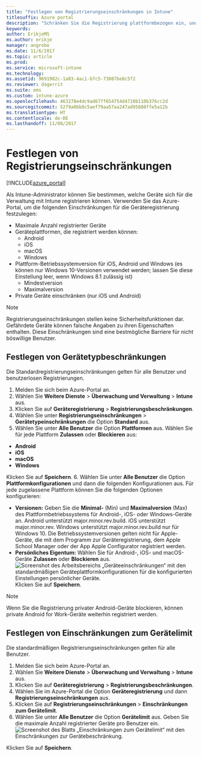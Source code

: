 ```yaml
---
title: "Festlegen von Registrierungseinschränkungen in Intune"
titlesuffix: Azure portal
description: "Schränken Sie die Registrierung plattformbezogen ein, und legen Sie in Intune einen Grenzwert für die Geräteregistrierung fest. \""
keywords: 
author: ErikjeMS
ms.author: erikje
manager: angrobe
ms.date: 11/6/2017
ms.topic: article
ms.prod: 
ms.service: microsoft-intune
ms.technology: 
ms.assetid: 9691982c-1a03-4ac1-b7c5-73087be8c5f2
ms.reviewer: dagerrit
ms.suite: ems
ms.custom: intune-azure
ms.openlocfilehash: 463278e4dc9ad677f654754d4710b110b376cc2d
ms.sourcegitcommit: 5279a0bb8c5aef79aa57aa247ad95888ffe5a12b
ms.translationtype: HT
ms.contentlocale: de-DE
ms.lasthandoff: 11/08/2017
---
```

# <a name="set-enrollment-restrictions"></a>Festlegen von Registrierungseinschränkungen

[!INCLUDE[azure_portal](./includes/azure_portal.md)]

Als Intune-Administrator können Sie bestimmen, welche Geräte sich für die Verwaltung mit Intune registrieren können. Verwenden Sie das Azure-Portal, um die folgenden Einschränkungen für die Geräteregistrierung festzulegen:

- Maximale Anzahl registrierter Geräte
- Geräteplattformen, die registriert werden können:
  - Android
  - iOS
  - macOS
  - Windows
- Plattform-Betriebssystemversion für iOS, Android und Windows (es können nur Windows 10-Versionen verwendet werden; lassen Sie diese Einstellung leer, wenn Windows 8.1 zulässig ist)
  - Mindestversion
  - Maximalversion
- Private Geräte einschränken (nur iOS und Android)

>[!NOTE]
>Registrierungseinschränkungen stellen keine Sicherheitsfunktionen dar. Gefährdete Geräte können falsche Angaben zu ihren Eigenschaften enthalten. Diese Einschränkungen sind eine bestmögliche Barriere für nicht böswillige Benutzer.

## <a name="set-device-type-restrictions"></a>Festlegen von Gerätetypbeschränkungen
Die Standardregistrierungseinschränkungen gelten für alle Benutzer und benutzerlosen Registrierungen.
1. Melden Sie sich beim Azure-Portal an.
2. Wählen Sie **Weitere Dienste** > **Überwachung und Verwaltung** > **Intune** aus.
3. Klicken Sie auf **Geräteregistrierung** > **Registrierungsbeschränkungen**.
4. Wählen Sie unter **Registrierungseinschränkungen** > **Gerätetypeinschränkungen** die Option **Standard** aus.
5. Wählen Sie unter **Alle Benutzer** die Option **Plattformen** aus. Wählen Sie für jede Plattform **Zulassen** oder **Blockieren** aus:
  - **Android**
  - **iOS**
  - **macOS**
  - **Windows**

  Klicken Sie auf **Speichern**.
6. Wählen Sie unter **Alle Benutzer** die Option **Plattformkonfigurationen** und dann die folgenden Konfigurationen aus. Für jede zugelassene Plattform können Sie die folgenden Optionen konfigurieren:
  - **Versionen:** Geben Sie die **Minimal-** (Min) und **Maximalversion** (Max) des Plattformbetriebssystems für Android-, iOS- oder Windows-Geräte an. Android unterstützt major.minor.rev.build. iOS unterstützt major.minor.rev. Windows unterstützt major.minor.rev.build nur für Windows 10. Die Betriebssystemversionen gelten nicht für Apple-Geräte, die mit dem Programm zur Geräteregistrierung, dem Apple School Manager oder der App Apple Configurator registriert werden. 
  - **Persönliches Eigentum:** Wählen Sie für Android-, iOS- und macOS-Geräte **Zulassen** oder **Blockieren** aus.
  ![Screenshot des Arbeitsbereichs „Geräteeinschränkungen“ mit den standardmäßigen Geräteplattformkonfigurationen für die konfigurierten Einstellungen persönlicher Geräte.](media/device-restrictions-platform-configurations.png)
  Klicken Sie auf **Speichern**.

>[!NOTE]
>Wenn Sie die Registrierung privater Android-Geräte blockieren, können private Android for Work-Geräte weiterhin registriert werden.

## <a name="set-device-limit-restrictions"></a>Festlegen von Einschränkungen zum Gerätelimit
Die standardmäßigen Registrierungseinschränkungen gelten für alle Benutzer.
1. Melden Sie sich beim Azure-Portal an.
2. Wählen Sie **Weitere Dienste** > **Überwachung und Verwaltung** > **Intune** aus.
3. Klicken Sie auf **Geräteregistrierung** > **Registrierungsbeschränkungen**.
4. Wählen Sie im Azure-Portal die Option **Geräteregistrierung** und dann **Registrierungseinschränkungen** aus.
5. Klicken Sie auf **Registrierungseinschränkungen** > **Einschränkungen zum Gerätelimit**.
6. Wählen Sie unter **Alle Benutzer** die Option **Gerätelimit** aus. Geben Sie die maximale Anzahl registrierter Geräte pro Benutzer ein.  
![Screenshot des Blatts „Einschränkungen zum Gerätelimit“ mit den Einschränkungen zur Gerätebeschränkung.](./media/device-restrictions-limit.png)

  Klicken Sie auf **Speichern**.
